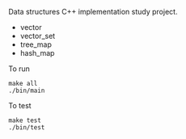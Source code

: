 Data structures C++ implementation study project.
* vector
* vector_set
* tree_map
* hash_map

To run
```
make all
./bin/main
```

To test
```
make test
./bin/test
```
